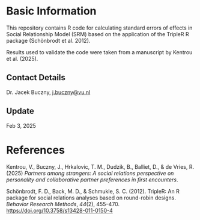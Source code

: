 # Basic Information

This repository contains R code for calculating standard errors of effects in Social Relationship Model (SRM) based on the application of the TripleR R package (Schönbrodt et al. 2012).

Results used to validate the code were taken from a manuscript by Kentrou et al. (2025).

## Contact Details
Dr. Jacek Buczny, j.buczny@vu.nl

## Update
Feb 3, 2025

# References
Kentrou, V., Buczny, J., Hrkalovic, T. M., Dudzik, B., Balliet, D., & de Vries, R. (2025) _Partners among strangers: A social relations perspective on personality and collaborative partner preferences in first encounters_.

Schönbrodt, F. D., Back, M. D., & Schmukle, S. C. (2012). TripleR: An R package for social relations analyses based on round-robin designs. _Behavior Research Methods_, _44_(2), 455–470. https://doi.org/10.3758/s13428-011-0150-4 
